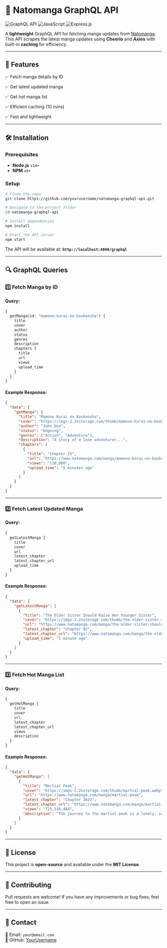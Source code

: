 # 📘 Natomanga GraphQL API

![GraphQL API](https://img.shields.io/badge/GraphQL-API-blueviolet?style=for-the-badge&logo=graphql)
![JavaScript](https://img.shields.io/badge/JavaScript-ES6+-yellow?style=for-the-badge&logo=javascript)
![Express.js](https://img.shields.io/badge/Express.js-API-green?style=for-the-badge&logo=express)

A **lightweight** GraphQL API for fetching manga updates from [Natomanga](https://www.natomanga.com). This API scrapes the latest manga updates using **Cheerio** and **Axios** with built-in **caching** for efficiency.

---

## 🚀 Features
✅ Fetch manga details by ID

✅ Get latest updated manga

✅ Get hot manga list

✅ Efficient caching (10 mins)

✅ Fast and lightweight

---

## 🛠 Installation

### **Prerequisites**
- **Node.js** `v14+`
- **NPM** `v6+`

### **Setup**
```bash
# Clone the repo
git clone https://github.com/yourusername/natomanga-graphql-api.git

# Navigate to the project folder
cd natomanga-graphql-api

# Install dependencies
npm install

# Start the API server
npm start
```

The API will be available at: **`http://localhost:4000/graphql`**

---

## 🔍 GraphQL Queries

### **1️⃣ Fetch Manga by ID**
#### **Query:**
```graphql
{
  getManga(id: "mamono-kurai-no-boukensha") {
    title
    cover
    author
    status
    genres
    description
    chapters {
      title
      url
      views
      upload_time
    }
  }
}
```
#### **Example Response:**
```json
{
  "data": {
    "getManga": {
      "title": "Mamono Kurai no Boukensha",
      "cover": "https://imgs-2.2xstorage.com/thumb/mamono-kurai-no-boukensha.webp",
      "author": "John Doe",
      "status": "Ongoing",
      "genres": ["Action", "Adventure"],
      "description": "A story of a lone adventurer...",
      "chapters": [
        {
          "title": "Chapter 15",
          "url": "https://www.natomanga.com/manga/mamono-kurai-no-boukensha/chapter-15",
          "views": "120,000",
          "upload_time": "5 minutes ago"
        }
      ]
    }
  }
}
```

---

### **2️⃣ Fetch Latest Updated Manga**
#### **Query:**
```graphql
{
  getLatestManga {
    title
    cover
    url
    latest_chapter
    latest_chapter_url
    upload_time
  }
}
```
#### **Example Response:**
```json
{
  "data": {
    "getLatestManga": [
      {
        "title": "The Older Sister Should Raise Her Younger Sister",
        "cover": "https://imgs-2.2xstorage.com/thumb/the-older-sister-should-raise-her-younger-sister.webp",
        "url": "https://www.natomanga.com/manga/the-older-sister-should-raise-her-younger-sister",
        "latest_chapter": "Chapter 82",
        "latest_chapter_url": "https://www.natomanga.com/manga/the-older-sister-should-raise-her-younger-sister/chapter-82",
        "upload_time": "1 minute ago"
      }
    ]
  }
}
```

---

### **3️⃣ Fetch Hot Manga List**
#### **Query:**
```graphql
{
  getHotManga {
    title
    cover
    url
    latest_chapter
    latest_chapter_url
    views
    description
  }
}
```
#### **Example Response:**
```json
{
  "data": {
    "getHotManga": [
      {
        "title": "Martial Peak",
        "cover": "https://imgs-2.2xstorage.com/thumb/martial-peak.webp",
        "url": "https://www.natomanga.com/manga/martial-peak",
        "latest_chapter": "Chapter 3823",
        "latest_chapter_url": "https://www.natomanga.com/manga/martial-peak/chapter-3823",
        "views": "725,516,484",
        "description": "The journey to the martial peak is a lonely, solitary and long one..."
      }
    ]
  }
}
```

---

## 📜 License
This project is **open-source** and available under the **MIT License**.

---

## 🤝 Contributing
Pull requests are welcome! If you have any improvements or bug fixes, feel free to open an issue.

---

## 💬 Contact
📧 Email: `your@email.com`  
🐙 GitHub: [YourUsername](https://github.com/yourusername)

